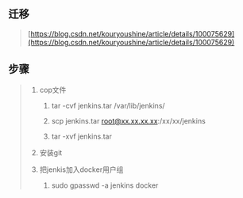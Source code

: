 ## 迁移

> [https://blog.csdn.net/kouryoushine/article/details/100075629](https://blog.csdn.net/kouryoushine/article/details/100075629)

## 步骤

> 1. cop文件  
>    1. tar -cvf jenkins.tar /var/lib/jenkins/
>
>    1. scp jenkins.tar root@xx.xx.xx.xx:/xx/xx/jenkins
>
>    2. tar -xvf jenkins.tar
>
> 2. 安装git
>
> 3. 把jenkis加入docker用户组
>
>    1. sudo gpasswd -a jenkins docker




